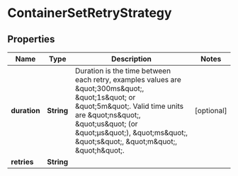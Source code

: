 

# ContainerSetRetryStrategy

## Properties

Name | Type | Description | Notes
------------ | ------------- | ------------- | -------------
**duration** | **String** | Duration is the time between each retry, examples values are \&quot;300ms\&quot;, \&quot;1s\&quot; or \&quot;5m\&quot;. Valid time units are \&quot;ns\&quot;, \&quot;us\&quot; (or \&quot;µs\&quot;), \&quot;ms\&quot;, \&quot;s\&quot;, \&quot;m\&quot;, \&quot;h\&quot;. |  [optional]
**retries** | **String** |  | 




